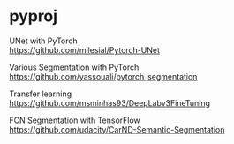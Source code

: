 # pyproj


UNet with PyTorch
<br>
https://github.com/milesial/Pytorch-UNet

Various Segmentation with PyTorch
https://github.com/yassouali/pytorch_segmentation

Transfer learning
<br>
https://github.com/msminhas93/DeepLabv3FineTuning

FCN Segmentation with TensorFlow
<br>
https://github.com/udacity/CarND-Semantic-Segmentation
